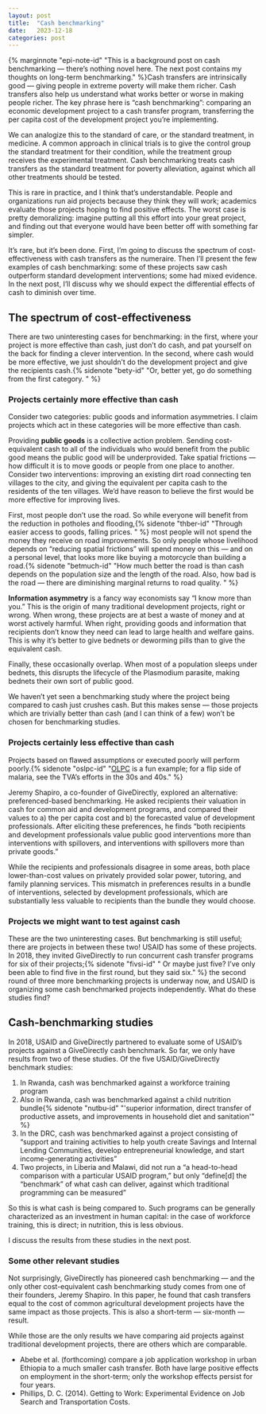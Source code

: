 ```yaml
---
layout: post
title:  "Cash benchmarking"
date:   2023-12-18
categories: post
---
```


{% marginnote "epi-note-id" "This is a background post on cash benchmarking — there’s nothing novel here. The next post contains my thoughts on long-term benchmarking." %}Cash transfers are intrinsically good — giving people in extreme poverty will make them richer. Cash transfers also help us understand what works better or worse in making people richer. The key phrase here is “cash benchmarking”: comparing an economic development project to a cash transfer program, transferring the per capita cost of the development project you’re implementing. 

We can analogize this to the standard of care, or the standard treatment, in medicine. A common approach in clinical trials is to give the control group the standard treatment for their condition, while the treatment group receives the experimental treatment. Cash benchmarking treats cash transfers as the standard treatment for poverty alleviation, against which all other treatments should be tested.

This is rare in practice, and I think that’s understandable. People and organizations run aid projects because they think they will work; academics evaluate those projects hoping to find positive effects. The worst case is pretty demoralizing: imagine putting all this effort into your great project, and finding out that everyone would have been better off with something far simpler. 

It’s rare, but it’s been done. First, I’m going to discuss the spectrum of cost-effectiveness with cash transfers as the numeraire. Then I’ll present the few examples of cash benchmarking: some of these projects saw cash outperform standard development interventions; some had mixed evidence. In the next post, I’ll discuss why we should expect the differential effects of cash to diminish over time.

## The spectrum of cost-effectiveness

There are two uninteresting cases for benchmarking:  in the first, where your project is more effective than cash, just don’t do cash, and pat yourself on the back for finding a clever intervention. In the second, where cash would be more effective, we just shouldn’t do the development project and give the recipients cash.{% sidenote "bety-id" "Or, better yet, go do something from the first category. " %}

### Projects certainly more effective than cash

Consider two categories: public goods and information asymmetries. I claim projects which act in these categories will be more effective than cash.

Providing **public goods** is a collective action problem. Sending cost-equivalent cash to all of the individuals who would benefit from the public good means the public good will be underprovided. Take spatial frictions — how difficult it is to move goods or people from one place to another. Consider two interventions: improving an existing dirt road connecting ten villages to the city, and giving the equivalent per capita cash to the residents of the ten villages. We’d have reason to believe the first would be more effective for improving lives.

First, most people don’t use the road. So while everyone will benefit from the reduction in potholes and flooding,{% sidenote "thber-id" "Through easier access to goods, falling prices. " %} most people will not spend the money they receive on road improvements. So only people whose livelihood depends on “reducing spatial frictions” will spend money on this — and on a personal level, that looks more like buying a motorcycle than building a road.{% sidenote "betmuch-id" "How much better the road is than cash depends on the population size and the length of the road. Also, how bad is the road — there are diminishing marginal returns to road quality. 
" %}

**Information asymmetry** is a fancy way economists say “I know more than you.” This is the origin of many traditional development projects, right or wrong. When wrong, these projects are at best a waste of money and at worst actively harmful. When right, providing goods and information that recipients don’t know they need can lead to large health and welfare gains. This is why it’s better to give bednets or deworming pills than to give the equivalent cash.

Finally, these occasionally overlap. When most of a population sleeps under bednets, this disrupts the lifecycle of the Plasmodium parasite, making bednets their own sort of public good. 

We haven’t yet seen a benchmarking study where the project being compared to cash just crushes cash. But this makes sense — those projects which are trivially better than cash (and I can think of a few) won’t be chosen for benchmarking studies.

### Projects certainly less effective than cash

Projects based on flawed assumptions or executed poorly will perform poorly.{% sidenote "oslpc-id" "[OLPC](https://www.theverge.com/2018/4/16/17233946/olpcs-100-laptop-education-where-is-it-now) is a fun example; for a flip side of malaria, see the TVA’s efforts in the 30s and 40s." %}

Jeremy Shapiro, a co-founder of GiveDirectly, explored an alternative: preferenced-based benchmarking. He asked recipients their valuation in cash for common aid and development programs, and compared their values to a) the per capita cost and b) the forecasted value of development professionals. After eliciting these preferences, he finds “both recipients and development professionals value public good interventions more than interventions with spillovers, and interventions with spillovers more than private goods.”

While the recipients and professionals disagree in some areas, both place lower-than-cost values on privately provided solar power, tutoring, and family planning services. This mismatch in preferences results in a bundle of interventions, selected by development professionals, which are substantially less valuable to recipients than the bundle they would choose. 

### Projects we might want to test against cash

These are the two uninteresting cases. But benchmarking is still useful; there are projects in between these two! USAID has some of these projects. In 2018, they invited GiveDirectly to run concurrent cash transfer programs for six of their projects;{% sidenote "fivsi-id" " Or maybe just five? I’ve only been able to find five in the first round, but they said six." %} the second round of three more benchmarking projects is underway now, and USAID is organizing some cash benchmarked projects independently. What do these studies find?

## Cash-benchmarking studies

In 2018, USAID and GiveDirectly partnered to evaluate some of USAID’s projects against a GiveDirectly cash benchmark. So far, we only have results from two of these studies. Of the five USAID/GiveDirectly benchmark studies:

1. In Rwanda, cash was benchmarked against a workforce training program
2. Also in Rwanda, cash was benchmarked against a child nutrition bundle{% sidenote "nutbu-id" "'superior information, direct transfer of productive assets, and improvements in household diet and sanitation'" %}
3. In the DRC, cash was benchmarked against a project consisting of “support and training activities to help youth create Savings and Internal Lending Communities, develop entrepreneurial knowledge, and start income-generating activities”
4. Two projects, in Liberia and Malawi, did not run a “a head-to-head comparison with a particular USAID program,” but only “define[d] the “benchmark” of what cash can deliver, against which traditional programming can be measured”

So this is what cash is being compared to. Such programs can be generally characterized as an investment in human capital: in the case of workforce training, this is direct; in nutrition, this is less obvious. 

I discuss the results from these studies in the next post.

### Some other relevant studies


Not surprisingly, GiveDirectly has pioneered cash benchmarking — and the only other cost-equivalent cash benchmarking study comes from one of their founders, Jeremy Shapiro. In this paper, he found that cash transfers equal to the cost of common agricultural development projects have the same impact as those projects. This is also a short-term — six-month — result. 

While those are the only results we have comparing aid projects against traditional development projects, there are others which are comparable. 

- Abebe et al. (forthcoming) compare a job application workshop in urban Ethiopia to a much smaller cash transfer. Both have large positive effects on employment in the short-term; only the workshop effects persist for four years.
- Phillips, D. C. (2014). Getting to Work: Experimental Evidence on Job Search and Transportation Costs.

